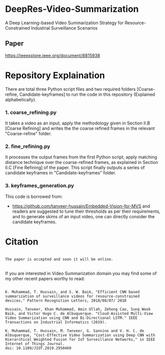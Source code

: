 # DeepRes-Video-Summarization
A Deep Learning-based Video Summarization Strategy for Resource-Constrained Industrial Surveillance Scenarios

## Paper
https://ieeexplore.ieee.org/document/8815938

# Repository Explaination
There are total three Python script files and two required folders [Coarse-refine, Candidate-keyframes] to run the code in this repository (Explained alphabetically).

### 1. coarse_refining.py

It takes a video as an input, apply the methodology given in Section II.B [Coarse Refining] and writes the the coarse refined frames in the relevant "Coarse-refine" folder.

### 2. fine_refining.py

It processes the output frames from the first Python script, apply matching distance technique over the coarse-refined frames, as explained in Section II.C [Fine Refining] of the paper. This script finally outputs a series of candidate keyframes in "Candidate-keyframes" folder.

### 3. keyframes_generation.py

This code is borrowed from:
- https://github.com/tanveer-hussain/Embedded-Vision-for-MVS
and readers are suggested to tune their thresholds as per their requirements, and to generate skims of an input video, one can directly consider the candidate keyframes.


# Citation
<pre>
<code>
The paper is accepted and soon it will be online.
</code>
</pre>

If you are interested in Video Summarization domain you may find some of my other recent papers worthy to read:

<pre>
<code>
K. Muhammad, T. Hussain, and S. W. Baik, "Efficient CNN based summarization of surveillance videos for resource-constrained devices," Pattern Recognition Letters, 2018/08/07/ 2018

Hussain, Tanveer, Khan Muhammad, Amin Ullah, Zehong Cao, Sung Wook Baik, and Victor Hugo C. de Albuquerque. "Cloud-Assisted Multi-View Video Summarization using CNN and Bi-Directional LSTM." IEEE Transactions on Industrial Informatics (2019).

K. Muhammad, T. Hussain, M. Tanveer, G. Sannino and V. H. C. de Albuquerque, "Cost-Effective Video Summarization using Deep CNN with Hierarchical Weighted Fusion for IoT Surveillance Networks," in IEEE Internet of Things Journal.
doi: 10.1109/JIOT.2019.2950469
</code>
</pre>


